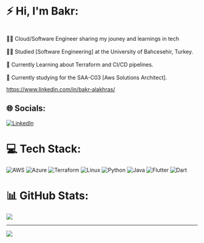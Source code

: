 # ⚡ Hi, I'm Bakr:
<br>👨‍💻 Cloud/Software Engineer sharing my jouney and learnings in tech </br><br>👨‍🎓 Studied [Software Engineering] at the University of Bahcesehir, Turkey.</br><br>💭 Currently Learning about Terraform and CI/CD pipelines.</br><br>💭 Currently studying for the SAA-C03 [Aws Solutions Architect].</br>

https://www.linkedin.com/in/bakr-alakhras/
## 🌐 Socials:
[![LinkedIn](https://img.shields.io/badge/LinkedIn-%230077B5.svg?logo=linkedin&logoColor=white)](https://www.linkedin.com/in/bakr-alakhras/) 

# 💻 Tech Stack:
![AWS](https://img.shields.io/badge/AWS-%23FF9900.svg?style=for-the-badge&logo=amazon-aws&logoColor=white)
![Azure](https://img.shields.io/badge/azure-%230072C6.svg?style=for-the-badge&logo=microsoftazure&logoColor=white)
![Terraform](https://img.shields.io/badge/terraform-%235835CC.svg?style=for-the-badge&logo=terraform&logoColor=white)
![Linux](https://img.shields.io/badge/Linux-FCC624?style=for-the-badge&logo=linux&logoColor=black)
![Python](https://img.shields.io/badge/python-3670A0?style=for-the-badge&logo=python&logoColor=ffdd54) 
![Java](https://img.shields.io/badge/java-%23ED8B00.svg?style=for-the-badge&logo=openjdk&logoColor=white) 
![Flutter](https://img.shields.io/badge/Flutter-%2302569B.svg?style=for-the-badge&logo=Flutter&logoColor=white)
![Dart](https://img.shields.io/badge/dart-%230175C2.svg?style=for-the-badge&logo=dart&logoColor=white) 

# 📊 GitHub Stats:
![](https://github-readme-stats.vercel.app/api/top-langs/?username=Bakrferas&theme=monokai&hide_border=false&include_all_commits=false&count_private=false&layout=compact)

---
[![](https://visitcount.itsvg.in/api?id=bakralakhras&icon=0&color=4)](https://visitcount.itsvg.in)

<!-- Proudly created with GPRM ( https://gprm.itsvg.in ) -->
